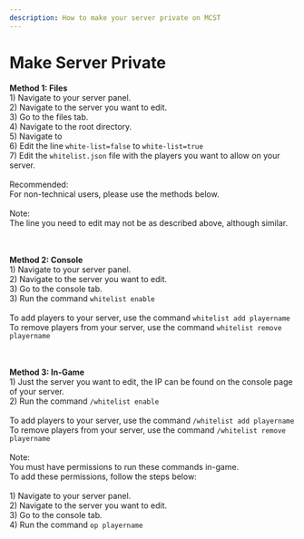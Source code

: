 ```yaml
---
description: How to make your server private on MCST
---
```


# Make Server Private

**Method 1: Files**\
1\) Navigate to your server panel.\
2\) Navigate to the server you want to edit.\
3\) Go to the files tab.\
4\) Navigate to the root directory.\
5\) Navigate to\
6\) Edit the line `white-list=false` to `white-list=true`\
7\) Edit the `whitelist.json` file with the players you want to allow on your server.\
\
Recommended:\
For non-technical users, please use the methods below.\
\
Note:\
The line you need to edit may not be as described above, although similar.

\
\
**Method 2: Console**\
1\) Navigate to your server panel.\
2\) Navigate to the server you want to edit.\
3\) Go to the console tab.\
3\) Run the command `whitelist enable`\
\
To add players to your server, use the command `whitelist add playername`\
To remove players from your server, use the command `whitelist remove playername`

\
\
**Method 3: In-Game**\
1\) Just the server you want to edit, the IP can be found on the console page of your server.\
2\) Run the command `/whitelist enable`\
\
To add players to your server, use the command `/whitelist add playername`\
To remove players from your server, use the command `/whitelist remove playername`\
\
Note:\
You must have permissions to run these commands in-game.\
To add these permissions, follow the steps below:\
\
1\) Navigate to your server panel.\
2\) Navigate to the server you want to edit.\
3\) Go to the console tab.\
4\) Run the command `op playername`
